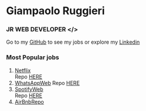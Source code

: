 # Giampaolo Ruggieri
### JR WEB DEVELOPER </>

Go to my [GitHub](https://github.com/Giampaolo1) to see my jobs or explore my
[Linkedin](https://www.linkedin.com/in/giampaolo-r-17a75512b/)

### Most Popular jobs

1. [Netflix](https://jpboolfix.netlify.app/)     
Repo [HERE](https://github.com/Giampaolo1/ajax-ex-boolflix)
2. [WhatsAppWeb](https://jpboolzap.netlify.app/)
Repo [HERE](https://github.com/Giampaolo1/js-html-css-boolzap)
3. [SpotifyWeb](https://jpspotify.netlify.app/)  
Repo [HERE](https://github.com/Giampaolo1/html-css-spotifyweb)
4. [AirBnbRepo](https://github.com/Giampaolo1/bool-bnb)
